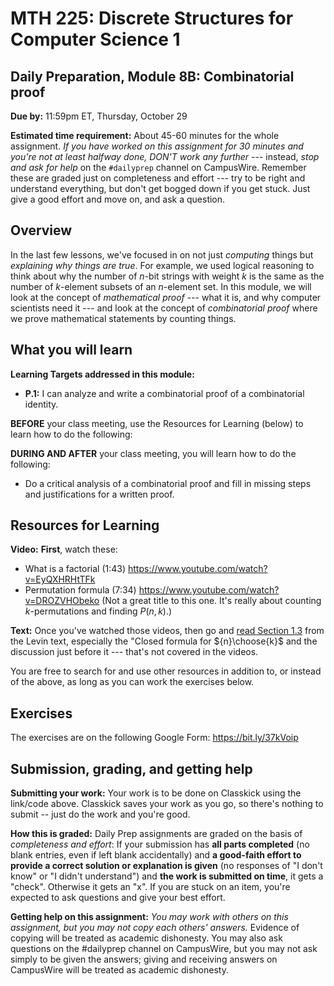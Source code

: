 # MTH 225: Discrete Structures for Computer Science 1 

## Daily Preparation, Module 8B: Combinatorial proof

**Due by:** 11:59pm ET, Thursday, October 29

**Estimated time requirement:** About 45-60 minutes for the whole assignment. *If you have worked on this assignment for 30 minutes and you're not at least halfway done, DON'T work any further* --- instead, *stop and ask for help* on the `#dailyprep` channel on CampusWire. Remember these are graded just on completeness and effort --- try to be right and understand everything, but don't get bogged down if you get stuck. Just give a good effort and move on, and ask a question. 



## Overview 

In the last few lessons, we've focused in on not just *computing* things but *explaining why things are true*. For example, we used logical reasoning to think about why the number of $n$-bit strings with weight $k$ is the same as the number of $k$-element subsets of an $n$-element set. In this module, we will look at the concept of *mathematical proof* --- what it is, and why computer scientists need it --- and look at the concept of *combinatorial proof* where we prove mathematical statements by counting things. 



## What you will learn 

**Learning Targets addressed in this module:** 

-   **P.1:** I can analyze and write a combinatorial proof of a combinatorial identity.

**BEFORE** your class meeting, use the Resources for Learning (below) to learn how to do the following: 




**DURING AND AFTER** your class meeting, you will learn how to do the following: 

- Do a critical analysis of a combinatorial proof and fill in missing steps and justifications for a written proof. 

## Resources for Learning

**Video:** **First**, watch these: 

- What is a factorial (1:43) https://www.youtube.com/watch?v=EyQXHRHtTFk 
- Permutation formula (7:34) https://www.youtube.com/watch?v=DROZVHObeko  (Not a great title to this one. It's really about counting $k$-permutations and finding $P(n,k)$.) 


**Text:** Once you've watched those videos, then go and [read Section 1.3](http://discrete.openmathbooks.org/dmoi3/sec_counting-combperm.html) from the Levin text, especially the "Closed formula for ${n}\choose{k}$ and the discussion just before it --- that's not covered in the videos. 


You are free to search for and use other resources in addition to, or instead of the above, as long as you can work the exercises below.



## Exercises

The exercises are on the following Google Form: https://bit.ly/37kVoip

## Submission, grading, and getting help 

**Submitting your work:** Your work is to be done on Classkick using the link/code above. Classkick saves your work as you go, so there's nothing to submit -- just do the work and you're good. 

**How this is graded:** Daily Prep assignments are graded on the basis of *completeness and effort*: If your submission has **all parts completed** (no blank entries, even if left blank accidentally) and **a good-faith effort to provide a correct solution or explanation is given** (no responses of "I don't know" or "I didn't understand") and **the work is submitted on time**, it gets a "check". Otherwise it gets an "x". If you are stuck on an item, you're expected to ask questions and give your best effort.  

**Getting help on this assignment:** *You may work with others on this assignment, but you may not copy each others' answers.* Evidence of copying will be treated as academic dishonesty. You may also ask questions on the #dailyprep channel on CampusWire, but you may not ask simply to be given the answers; giving and receiving answers on CampusWire will be treated as academic dishonesty.
<!--stackedit_data:
eyJoaXN0b3J5IjpbMTk5MzQ1Mjc1NCwtMTU2NjIxMjA0MF19
-->